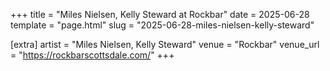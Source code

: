 +++
title = "Miles Nielsen, Kelly Steward at Rockbar"
date = 2025-06-28
template = "page.html"
slug = "2025-06-28-miles-nielsen-kelly-steward"

[extra]
artist = "Miles Nielsen, Kelly Steward"
venue = "Rockbar"
venue_url = "https://rockbarscottsdale.com/"
+++
